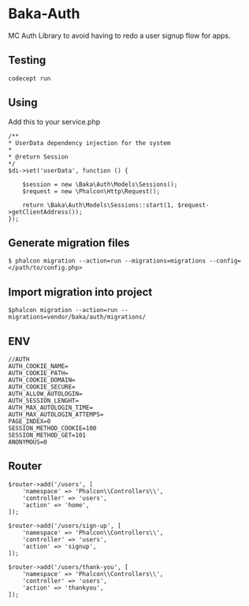 # Baka-Auth

MC Auth Library to avoid having to redo a user signup flow for apps. 

## Testing

```
codecept run
```

## Using

Add this to your service.php

```
/**
* UserData dependency injection for the system
*
* @return Session
*/
$di->set('userData', function () {

    $session = new \Baka\Auth\Models\Sessions();
    $request = new \Phalcon\Http\Request();

    return \Baka\Auth\Models\Sessions::start(1, $request->getClientAddress());
});
```

## Generate migration files

`$ phalcon migration --action=run --migrations=migrations --config=</path/to/config.php>`

## Import migration into project

`$phalcon migration --action=run --migrations=vendor/baka/auth/migrations/`

## ENV

```
//AUTH
AUTH_COOKIE_NAME=
AUTH_COOKIE_PATH=
AUTH_COOKIE_DOMAIN=
AUTH_COOKIE_SECURE=
AUTH_ALLOW_AUTOLOGIN=
AUTH_SESSION_LENGHT=
AUTH_MAX_AUTOLOGIN_TIME=
AUTH_MAX_AUTOLOGIN_ATTEMPS=
PAGE_INDEX=0
SESSION_METHOD_COOKIE=100
SESSION_METHOD_GET=101
ANONYMOUS=0
```

## Router

```
$router->add('/users', [
    'namespace' => 'Phalcon\\Controllers\\',
    'controller' => 'users',
    'action' => 'home',
]);

$router->add('/users/sign-up', [
    'namespace' => 'Phalcon\\Controllers\\',
    'controller' => 'users',
    'action' => 'signup',
]);

$router->add('/users/thank-you', [
    'namespace' => 'Phalcon\\Controllers\\',
    'controller' => 'users',
    'action' => 'thankyou',
]);
```